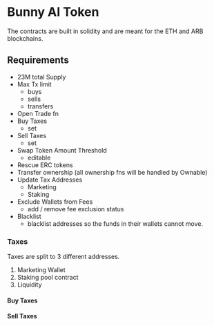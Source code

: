 # Bunny AI Token

The contracts are built in solidity and are meant for the ETH and ARB blockchains.

## Requirements

- 23M total Supply
- Max Tx limit
  - buys
  - sells
  - transfers
- Open Trade fn
- Buy Taxes
  - set
- Sell Taxes
  - set
- Swap Token Amount Threshold
  - editable
- Rescue ERC tokens
- Transfer ownership (all ownership fns will be handled by Ownable)
- Update Tax Addresses
  - Marketing
  - Staking
- Exclude Wallets from Fees
  - add / remove fee exclusion status
- Blacklist
  - blacklist addresses so the funds in their wallets cannot move.

### Taxes

Taxes are split to 3 different addresses.

1. Marketing Wallet
2. Staking pool contract
3. Liquidity

#### Buy Taxes

#### Sell Taxes
